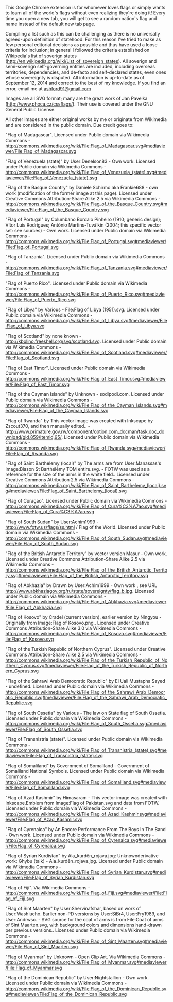 This Google Chrome extension is for whomever loves flags or simply wants to learn all of the world's flags without even realizing they're doing it! Every time you open a new tab, you will get to see a random nation's flag and name instead of the default new tab page.

Compiling a list such as this can be challenging as there is no universally agreed-upon definition of statehood. For this reason I've tried to make as few personal editorial decisions as possible and thus have used a loose criteria for inclusion; in general I followed the criteria established on Wikipedia's list of soverign states (http://en.wikipedia.org/wiki/List_of_sovereign_states). All soverign and semi-soverign self-governing entities are included, including overseas territories, dependencies, and de-facto and self-declared states, even ones whose sovereignty is disputed. All information is up-to-date as of September 12, 2014 and correct to the best of my knowledge. If you find an error, email me at ashford91@gmail.com

Images are all SVG format; many are the great work of Jan Pavelka (http://www.phoca.cz/cssflags/). Their use is covered under the GNU General Public License.

All other images are either original works by me or originate from Wikimedia and are considered in the public domain. Due credit goes to:

"Flag of Madagascar". Licensed under Public domain via Wikimedia Commons - http://commons.wikimedia.org/wiki/File:Flag_of_Madagascar.svg#mediaviewer/File:Flag_of_Madagascar.svg

"Flag of Venezuela (state)" by User:Denelson83 - Own work. Licensed under Public domain via Wikimedia Commons - http://commons.wikimedia.org/wiki/File:Flag_of_Venezuela_(state).svg#mediaviewer/File:Flag_of_Venezuela_(state).svg

"Flag of the Basque Country" by Daniele Schirmo aka Frankie688 - own work (modification of the former image at this page). Licensed under Creative Commons Attribution-Share Alike 2.5 via Wikimedia Commons - http://commons.wikimedia.org/wiki/File:Flag_of_the_Basque_Country.svg#mediaviewer/File:Flag_of_the_Basque_Country.svg

"Flag of Portugal" by Columbano Bordalo Pinheiro (1910; generic design); Vítor Luís Rodrigues; António Martins-Tuválkin (2004; this specific vector set: see sources) - Own work. Licensed under Public domain via Wikimedia Commons - http://commons.wikimedia.org/wiki/File:Flag_of_Portugal.svg#mediaviewer/File:Flag_of_Portugal.svg

"Flag of Tanzania". Licensed under Public domain via Wikimedia Commons - http://commons.wikimedia.org/wiki/File:Flag_of_Tanzania.svg#mediaviewer/File:Flag_of_Tanzania.svg

"Flag of Puerto Rico". Licensed under Public domain via Wikimedia Commons - http://commons.wikimedia.org/wiki/File:Flag_of_Puerto_Rico.svg#mediaviewer/File:Flag_of_Puerto_Rico.svg

"Flag of Libya" by Various - File:Flag of Libya (1951).svg. Licensed under Public domain via Wikimedia Commons - http://commons.wikimedia.org/wiki/File:Flag_of_Libya.svg#mediaviewer/File:Flag_of_Libya.svg

"Flag of Scotland" by none known - http://kbolino.freeshell.org/svg/scotland.svg. Licensed under Public domain via Wikimedia Commons - http://commons.wikimedia.org/wiki/File:Flag_of_Scotland.svg#mediaviewer/File:Flag_of_Scotland.svg

"Flag of East Timor". Licensed under Public domain via Wikimedia Commons - http://commons.wikimedia.org/wiki/File:Flag_of_East_Timor.svg#mediaviewer/File:Flag_of_East_Timor.svg

"Flag of the Cayman Islands" by Unknown - sodipodi.com. Licensed under Public domain via Wikimedia Commons - http://commons.wikimedia.org/wiki/File:Flag_of_the_Cayman_Islands.svg#mediaviewer/File:Flag_of_the_Cayman_Islands.svg

"Flag of Rwanda" by This vector image was created with Inkscape by Zscout370, and then manually edited.. - http://www.primature.gov.rw/component/option,com_docman/task,doc_download/gid,859/Itemid,95/. Licensed under Public domain via Wikimedia Commons - http://commons.wikimedia.org/wiki/File:Flag_of_Rwanda.svg#mediaviewer/File:Flag_of_Rwanda.svg

"Flag of Saint Barthelemy (local)" by The arms are from User:Manassas's Image:Blason St Barthélémy TOM entire.svg. - FOTW was used as a reference for the size of the arms in the white field.. Licensed under Creative Commons Attribution 2.5 via Wikimedia Commons - http://commons.wikimedia.org/wiki/File:Flag_of_Saint_Barthelemy_(local).svg#mediaviewer/File:Flag_of_Saint_Barthelemy_(local).svg

"Flag of Curaçao". Licensed under Public domain via Wikimedia Commons - http://commons.wikimedia.org/wiki/File:Flag_of_Cura%C3%A7ao.svg#mediaviewer/File:Flag_of_Cura%C3%A7ao.svg

"Flag of South Sudan" by User:Achim1999 - http://www.fotw.us/flags/ss.html / Flag of the World. Licensed under Public domain via Wikimedia Commons - http://commons.wikimedia.org/wiki/File:Flag_of_South_Sudan.svg#mediaviewer/File:Flag_of_South_Sudan.svg

"Flag of the British Antarctic Territory" by vector version Masur - Own work. Licensed under Creative Commons Attribution-Share Alike 2.5 via Wikimedia Commons - http://commons.wikimedia.org/wiki/File:Flag_of_the_British_Antarctic_Territory.svg#mediaviewer/File:Flag_of_the_British_Antarctic_Territory.svg

"Flag of Abkhazia" by Drawn by User:Achim1999 - Own work , see URL http://www.abkhaziagov.org/ru/state/sovereignty/flag_b.jpg. Licensed under Public domain via Wikimedia Commons - http://commons.wikimedia.org/wiki/File:Flag_of_Abkhazia.svg#mediaviewer/File:Flag_of_Abkhazia.svg

"Flag of Kosovo" by Cradel (current version), earlier version by Ningyou - Originally from Image:Flag of Kosovo.png.. Licensed under Creative Commons Attribution-Share Alike 3.0 via Wikimedia Commons - http://commons.wikimedia.org/wiki/File:Flag_of_Kosovo.svg#mediaviewer/File:Flag_of_Kosovo.svg

"Flag of the Turkish Republic of Northern Cyprus". Licensed under Creative Commons Attribution-Share Alike 2.5 via Wikimedia Commons - http://commons.wikimedia.org/wiki/File:Flag_of_the_Turkish_Republic_of_Northern_Cyprus.svg#mediaviewer/File:Flag_of_the_Turkish_Republic_of_Northern_Cyprus.svg

"Flag of the Sahrawi Arab Democratic Republic" by El Uali Mustapha Sayed - undefined. Licensed under Public domain via Wikimedia Commons - http://commons.wikimedia.org/wiki/File:Flag_of_the_Sahrawi_Arab_Democratic_Republic.svg#mediaviewer/File:Flag_of_the_Sahrawi_Arab_Democratic_Republic.svg

"Flag of South Ossetia" by Various - The law on State flag of South Ossetia. Licensed under Public domain via Wikimedia Commons - http://commons.wikimedia.org/wiki/File:Flag_of_South_Ossetia.svg#mediaviewer/File:Flag_of_South_Ossetia.svg

"Flag of Transnistria (state)". Licensed under Public domain via Wikimedia Commons - http://commons.wikimedia.org/wiki/File:Flag_of_Transnistria_(state).svg#mediaviewer/File:Flag_of_Transnistria_(state).svg

"Flag of Somaliland" by Government of Somaliland - Government of Somaliland National Symbols. Licensed under Public domain via Wikimedia Commons - http://commons.wikimedia.org/wiki/File:Flag_of_Somaliland.svg#mediaviewer/File:Flag_of_Somaliland.svg

"Flag of Azad Kashmir" by Himasaram - This vector image was created with Inkscape.Emblem from Image:Flag of Pakistan.svg and data from FOTW. Licensed under Public domain via Wikimedia Commons - http://commons.wikimedia.org/wiki/File:Flag_of_Azad_Kashmir.svg#mediaviewer/File:Flag_of_Azad_Kashmir.svg

"Flag of Cyrenaica" by An Encore Performance From The Boys In The Band - Own work. Licensed under Public domain via Wikimedia Commons - http://commons.wikimedia.org/wiki/File:Flag_of_Cyrenaica.svg#mediaviewer/File:Flag_of_Cyrenaica.svg

"Flag of Syrian Kurdistan" by Ala_kurdên_rojava.jpg: Unknownderivative work: Ghybu (talk) - Ala_kurdên_rojava.jpg. Licensed under Public domain via Wikimedia Commons - http://commons.wikimedia.org/wiki/File:Flag_of_Syrian_Kurdistan.svg#mediaviewer/File:Flag_of_Syrian_Kurdistan.svg

"Flag of Fiji". Via Wikimedia Commons - http://commons.wikimedia.org/wiki/File:Flag_of_Fiji.svg#mediaviewer/File:Flag_of_Fiji.svg

"Flag of Sint Maarten" by User:Shervinafshar, based on work of User:Washiucho. Earlier non-PD versions by User:SiBr4, User:Fry1989, and User:Andrwsc. - SVG source for the coat of arms is from File:Coat of arms of Sint Maarten.svg, with background colors and dimensions hand-drawn per previous versions.. Licensed under Public domain via Wikimedia Commons - http://commons.wikimedia.org/wiki/File:Flag_of_Sint_Maarten.svg#mediaviewer/File:Flag_of_Sint_Maarten.svg

"Flag of Myanmar" by Unknown - Open Clip Art. Via Wikimedia Commons - http://commons.wikimedia.org/wiki/File:Flag_of_Myanmar.svg#mediaviewer/File:Flag_of_Myanmar.svg

"Flag of the Dominican Republic" by User:Nightstallion - Own work. Licensed under Public domain via Wikimedia Commons - http://commons.wikimedia.org/wiki/File:Flag_of_the_Dominican_Republic.svg#mediaviewer/File:Flag_of_the_Dominican_Republic.svg

